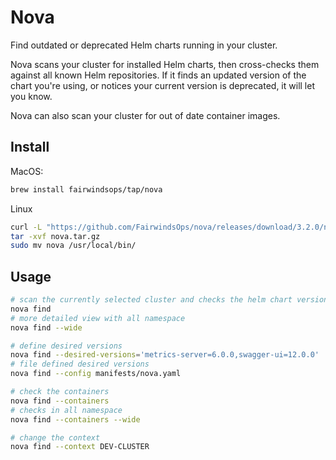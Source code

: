# Nova
Find outdated or deprecated Helm charts running in your cluster.

Nova scans your cluster for installed Helm charts, then cross-checks them against all known Helm repositories. If it finds an updated version of the chart you're using, or notices your current version is deprecated, it will let you know.

Nova can also scan your cluster for out of date container images.

## Install
MacOS:
```sh
brew install fairwindsops/tap/nova
```
Linux
```sh
curl -L "https://github.com/FairwindsOps/nova/releases/download/3.2.0/nova_3.2.0_linux_amd64.tar.gz" > nova.tar.gz
tar -xvf nova.tar.gz
sudo mv nova /usr/local/bin/
```

## Usage
```sh
# scan the currently selected cluster and checks the helm chart versions
nova find
# more detailed view with all namespace
nova find --wide

# define desired versions
nova find --desired-versions='metrics-server=6.0.0,swagger-ui=12.0.0'
# file defined desired versions
nova find --config manifests/nova.yaml

# check the containers
nova find --containers
# checks in all namespace
nova find --containers --wide

# change the context
nova find --context DEV-CLUSTER
```